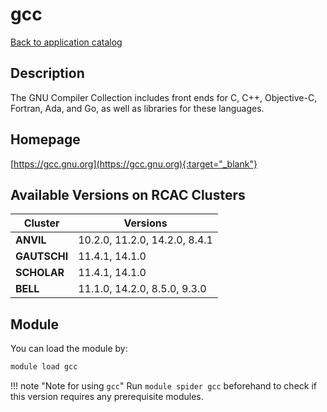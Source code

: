 # gcc

[Back to application catalog](../app_catalog.md)

## Description

The GNU Compiler Collection includes front ends for C, C++, Objective-C, Fortran, Ada, and Go, as well as libraries for these languages.

## Homepage

[https://gcc.gnu.org](https://gcc.gnu.org){:target="_blank"}

## Available Versions on RCAC Clusters

|Cluster|Versions|
|---|---|
**ANVIL**|10.2.0, 11.2.0, 14.2.0, 8.4.1
**GAUTSCHI**|11.4.1, 14.1.0
**SCHOLAR**|11.4.1, 14.1.0
**BELL**|11.1.0, 14.2.0, 8.5.0, 9.3.0

## Module

You can load the module by:

```bash
module load gcc
```

!!! note "Note for using `gcc`"
    Run `module spider gcc` beforehand to check if this version requires any prerequisite modules.
